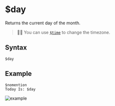 # $day
Returns the current day of the month.

> 🧙‍♂️ You can use [`$time`](./time.md) to change the timezone.

## Syntax
```
$day
```

## Example
```
$nomention
Today Is: $day
```
![example](https://user-images.githubusercontent.com/69215413/122829655-45fc2c80-d2b5-11eb-96ce-39a7baeaef52.png)
